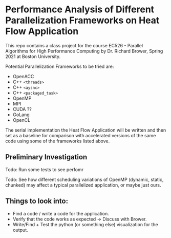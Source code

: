 # Performance Analysis of Different Parallelization Frameworks on Heat Flow Application

This repo contains a class project for the course EC526 - Parallel Algorithms for High Performance Computing by Dr. Richard Brower, Spring 2021 at Boston University.

Potential Parallelization Frameworks to be tried are: 
-   OpenACC
-   C++ `<threads>`
-   C++ `<aysnc>`
-   C++ `<packaged_task>`
-   OpenMP
-   MPI
-   CUDA ??
-   GoLang
-   OpenCL

The serial implementation the Heat Flow Application will be written and then set as a baseline for comparison with accelerated versions of the same code using some of the frameworks listed above.


## Preliminary Investigation

Todo: Run some tests to see perfomr

Todo: See how different scheduling variations of OpenMP (dynamic, static, chunked) may affect a typical parallelized application, or maybe just ours. 



## Things to look into:

-   Find a code / write a code for the application. 
-   Verify that the code works as expected -> Discuss with Brower.
-   Write/Find + Test the python (or something else) visualization for the output. 